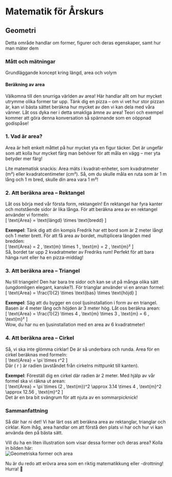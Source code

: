 # Matematik för Årskurs  
## Geometri  
Detta område handlar om former, figurer och deras egenskaper, samt hur man mäter dem  
### Mått och mätningar  
Grundläggande koncept kring längd, area och volym  
#### Beräkning av area  

Välkomna till den snurriga världen av area! Här handlar allt om hur mycket utrymme olika former tar upp. Tänk dig en pizza – om vi vet hur stor pizzan är, kan vi bästa sättet beräkna hur mycket av den vi kan dela med våra vänner. Låt oss dyka ner i detta smakliga ämne av area! Teori och exempel kommer att göra denna konversation så spännande som en oöppnad godispåse!

### 1. Vad är area?  
Area är helt enkelt måttet på hur mycket yta en figur täcker. Det är ungefär som att kolla hur mycket färg man behöver för att måla en vägg – mer yta betyder mer färg! 

Lite matematisk snackis: Area mäts i kvadrat-enheter, som kvadratmeter (m²) eller kvadratcentimeter (cm²). Så, om du skulle måla en ruta som är 1 m lång och 1 m bred, skulle din area vara 1 m²!

### 2. Att beräkna area – Rektangel  
Låt oss börja med vår första form, rektangeln! En rektangel har fyra kanter och motstående sidor är lika långa. För att beräkna area av en rektangel använder vi formeln:  
\[ \text{Area} = \text{längd} \times \text{bredd} \]  

**Exempel**: 
Tänk dig att din kompis Fredrik har ett bord som är 2 meter långt och 1 meter brett. För att få area av bordet, multiplicera längden med bredden:  
\[ \text{Area} = 2 \, \text{m} \times 1 \, \text{m} = 2 \, \text{m}² \]  
Så, bordet tar upp 2 kvadratmeter av Fredriks rum! Perfekt för att bara hänga runt eller ha en pizza-middag!

### 3. Att beräkna area – Triangel  
Nu till triangeln! Den har bara tre sidor och kan se ut på många olika sätt (ungdomligen elegant, kanske?). För trianglar använder vi en annan formel:  
\[ \text{Area} = \frac{1}{2} \times \text{bas} \times \text{höjd} \]  

**Exempel**: 
Säg att du bygger en cool ljusinstallation i form av en triangel. Basen är 4 meter lång och höjden är 3 meter hög. Låt oss beräkna arean:  
\[ \text{Area} = \frac{1}{2} \times 4 \, \text{m} \times 3 \, \text{m} = 6 \, \text{m}² \]  
Wow, du har nu en ljusinstallation med en area av 6 kvadratmeter!

### 4. Att beräkna area – Cirkel  
Så, vi ska inte glömma cirklar! De är så underbara och runda. Area för en cirkel beräknas med formeln:  
\[ \text{Area} = \pi \times r^2 \]  
Där \( r \) är radien (avståndet från cirkelns mittpunkt till kanten).

**Exempel**: 
Föreställ dig en cirkel där radien är 2 meter. Med hjälp av vår formel ska vi räkna ut arean:  
\[ \text{Area} = \pi \times (2 \, \text{m})^2 \approx 3.14 \times 4 \, \text{m}^2 \approx 12.56 \, \text{m}^2 \]  
Det är en bra bit svängrum för att njuta av en sommarpicknick!

### Sammanfattning  
Så där har ni det! Vi har lärt oss att beräkna area av rektanglar, trianglar och cirklar. Kom ihåg, area handlar om att förstå den plats vi har och hur vi kan använda den på bästa sätt. 

Vill du ha en liten illustration som visar dessa former och deras area? Kolla in bilden här:  
![Geometriska former och area](https://example.com/geometriska_former_area.png)  

Nu är du redo att erövra area som en riktig matematikkung eller -drottning! Hurra! 🎉
